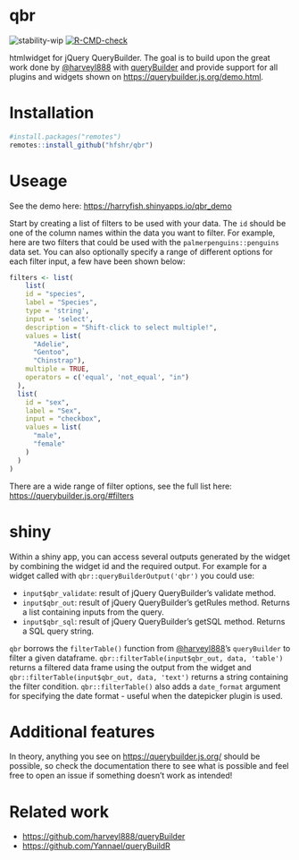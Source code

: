 
# qbr

<!-- badges: start -->

![stability-wip](https://img.shields.io/badge/stability-work_in_progress-lightgrey.svg)
[![R-CMD-check](https://github.com/hfshr/qbr/workflows/R-CMD-check/badge.svg)](https://github.com/hfshr/qbr/actions)
<!-- badges: end -->

htmlwidget for jQuery QueryBuilder. The goal is to build upon the great
work done by [@harveyl888](https://github.com/harveyl888) with
[queryBuilder](https://github.com/harveyl888/queryBuilder) and provide
support for all plugins and widgets shown on
<https://querybuilder.js.org/demo.html>.

# Installation

``` r
#install.packages("remotes")
remotes::install_github("hfshr/qbr")
```

# Useage

See the demo here: <https://harryfish.shinyapps.io/qbr_demo>

Start by creating a list of filters to be used with your data. The `id`
should be one of the column names within the data you want to filter.
For example, here are two filters that could be used with the
`palmerpenguins::penguins` data set. You can also optionally specify a
range of different options for each filter input, a few have been shown
below:

``` r
filters <- list(
    list(
    id = "species",
    label = "Species",
    type = 'string',
    input = 'select',
    description = "Shift-click to select multiple!",
    values = list(
      "Adelie",
      "Gentoo", 
      "Chinstrap"),
    multiple = TRUE,
    operators = c('equal', 'not_equal', "in")
  ),
  list(
    id = "sex",
    label = "Sex",
    input = "checkbox",
    values = list(
      "male",
      "female"
    )
  )
)
```

There are a wide range of filter options, see the full list here:
<https://querybuilder.js.org/#filters>

# shiny

Within a shiny app, you can access several outputs generated by the
widget by combining the widget id and the required output. For example
for a widget called with `qbr::queryBuilderOutput('qbr')` you could use:

-   `input$qbr_validate`: result of jQuery QueryBuilder’s validate
    method.
-   `input$qbr_out`: result of jQuery QueryBuilder’s getRules method.
    Returns a list containing inputs from the query.
-   `input$qbr_sql`: result of jQuery QueryBuilder’s getSQL method.
    Returns a SQL query string.

`qbr` borrows the `filterTable()` function from
[@harveyl888](https://github.com/harveyl888)’s `queryBuilder` to filter
a given dataframe. `qbr::filterTable(input$qbr_out, data, 'table')`
returns a filtered data frame using the output from the widget and
`qbr::filterTable(input$qbr_out, data, 'text')` returns a string
containing the filter condition. `qbr::filterTable()` also adds a
`date_format` argument for specifying the date format - useful when the
datepicker plugin is used.

# Additional features

In theory, anything you see on <https://querybuilder.js.org/> should be
possible, so check the documentation there to see what is possible and
feel free to open an issue if something doesn’t work as intended!

# Related work

-   <https://github.com/harveyl888/queryBuilder>
-   <https://github.com/Yannael/queryBuildR>
